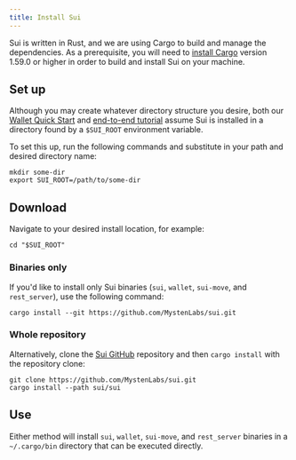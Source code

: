 ```yaml
---
title: Install Sui
---
```


Sui is written in Rust, and we are using Cargo to build and manage the
dependencies.  As a prerequisite, you will need to [install
Cargo](https://doc.rust-lang.org/cargo/getting-started/installation.html)
version 1.59.0 or higher in order to build and install Sui on your machine.

## Set up

Although you may create whatever directory structure you desire, both our
[Wallet Quick Start](wallet.md) and [end-to-end tutorial](../explore/tutorials.md)
assume Sui is installed in a directory found by a `$SUI_ROOT` environment variable.

To set this up, run the following commands and substitute in your path and
desired directory name:

```shell
mkdir some-dir
export SUI_ROOT=/path/to/some-dir
```

## Download

Navigate to your desired install location, for example:

```shell
cd "$SUI_ROOT"
```

### Binaries only

If you'd like to install only Sui binaries (`sui`, `wallet`,
`sui-move`, and `rest_server`), use the following command:

```shell
cargo install --git https://github.com/MystenLabs/sui.git
```

### Whole repository

Alternatively, clone the [Sui
GitHub](https://github.com/MystenLabs/sui) repository and then `cargo
install` with the repository clone:

```shell
git clone https://github.com/MystenLabs/sui.git
cargo install --path sui/sui
```

## Use

Either method will install `sui`, `wallet`, `sui-move`, and `rest_server`
binaries in a `~/.cargo/bin` directory that can be executed directly.
